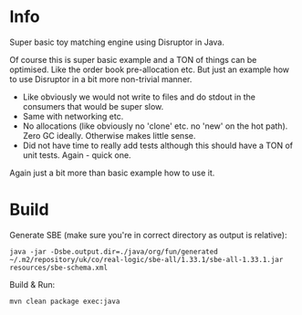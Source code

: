 # Info

Super basic toy matching engine using Disruptor in Java.

Of course this is super basic example and a TON of things can be optimised. Like the order book pre-allocation etc.
But just an example how to use Disruptor in a bit more non-trivial manner.

- Like obviously we would not write to files and do stdout in the consumers that would be super slow.
- Same with networking etc.
- No allocations (like obviously no 'clone' etc. no 'new' on the hot path). Zero GC ideally. Otherwise makes little sense.
- Did not have time to really add tests although this should have a TON of unit tests. Again - quick one.

Again just a bit more than basic example how to use it.

# Build

Generate SBE (make sure you're in correct directory as output is relative):

    java -jar -Dsbe.output.dir=./java/org/fun/generated ~/.m2/repository/uk/co/real-logic/sbe-all/1.33.1/sbe-all-1.33.1.jar resources/sbe-schema.xml

Build & Run:

    mvn clean package exec:java